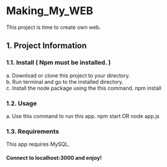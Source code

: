 # Making_My_WEB
This project is time to create own web.

## 1. Project Information
### 1.1. Install ( Npm must be installed. )   
a. Download or clone this project to your directory.   
b. Run terminal and go to the installed directory.   
c. Install the node package using the this command.
    npm install   

### 1.2. Usage   
a. Use this command to run this app.
    npm start
OR
    node app.js   

### 1.3. Requirements   
This app requires MySQL.   

#### Connect to localhost:3000 and enjoy!
  
